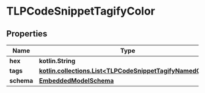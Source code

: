 
# TLPCodeSnippetTagifyColor

## Properties
Name | Type | Description | Notes
------------ | ------------- | ------------- | -------------
**hex** | **kotlin.String** |  | 
**tags** | [**kotlin.collections.List&lt;TLPCodeSnippetTagifyNamedColor&gt;**](TLPCodeSnippetTagifyNamedColor) |  | 
**schema** | [**EmbeddedModelSchema**](EmbeddedModelSchema) |  |  [optional]



